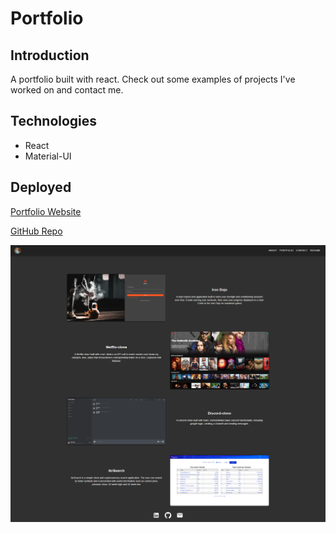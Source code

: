 # Portfolio

## Introduction

A portfolio built with react. Check out some examples of projects I've worked on and contact me.

## Technologies

- React
- Material-UI

## Deployed

[Portfolio Website](https://bosshogg86.github.io/portfolio/)

[GitHub Repo](https://github.com/bosshogg86/portfolio)

![Screenshot](src/images/portfolio-ss.png)
